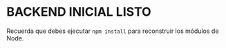 # BACKEND INICIAL LISTO

Recuerda que debes ejecutar ```npm install``` para reconstruir los módulos de Node.

